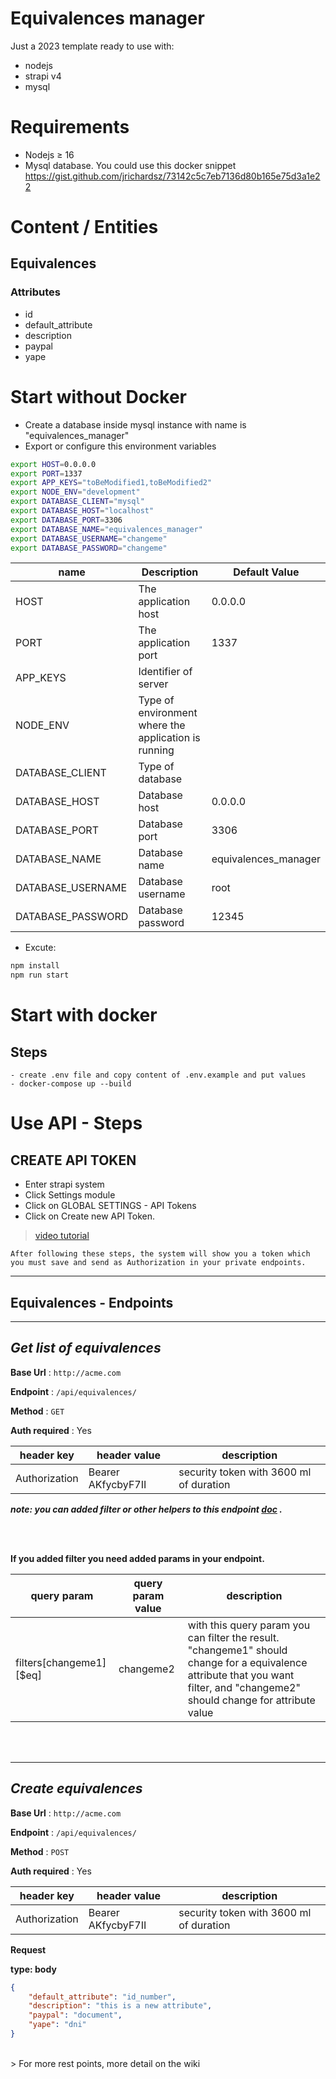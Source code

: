 # Equivalences manager

Just a 2023 template ready to use with:

- nodejs
- strapi v4
- mysql


# Requirements
- Nodejs ≥ 16
- Mysql database. You could use this docker snippet https://gist.github.com/jrichardsz/73142c5c7eb7136d80b165e75d3a1e22

# Content / Entities

## Equivalences

### Attributes
- id
- default_attribute
- description
- paypal
- yape
# Start without Docker

- Create a database inside mysql instance with name is "equivalences_manager"
- Export or configure this environment variables

```sh
export HOST=0.0.0.0
export PORT=1337
export APP_KEYS="toBeModified1,toBeModified2"
export NODE_ENV="development"
export DATABASE_CLIENT="mysql"
export DATABASE_HOST="localhost"
export DATABASE_PORT=3306
export DATABASE_NAME="equivalences_manager"
export DATABASE_USERNAME="changeme"
export DATABASE_PASSWORD="changeme"
```

| name                  | Description | Default Value |
| --------------------- | ----------- | ------------- |
| HOST      | The application host      | 0.0.0.0                     |
| PORT             | The application port | 1337  |
| APP_KEYS             | Identifier of server |  |
| NODE_ENV             | Type of environment where the application is running|   |
| DATABASE_CLIENT             | Type of database |  |
| DATABASE_HOST             | Database host | 0.0.0.0  |
| DATABASE_PORT             | Database port | 3306 |
| DATABASE_NAME             | Database name |  equivalences_manager  |
| DATABASE_USERNAME             | Database username | root |
| DATABASE_PASSWORD             | Database password | 12345  |



- Excute:

```sh
npm install
npm run start
```

# Start with docker

## Steps

```
- create .env file and copy content of .env.example and put values
- docker-compose up --build
```
# Use API - Steps

## **CREATE API TOKEN**
- Enter strapi system
- Click Settings module
- Click on GLOBAL SETTINGS - API Tokens
- Click on Create new API Token.

> [video tutorial](https://youtu.be/dVQKqZYWyv4?t=26)

```
After following these steps, the system will show you a token which you must save and send as Authorization in your private endpoints.
```

<hr>

## Equivalences - Endpoints

<hr>

## ***Get list of equivalences***

**Base Url** : `http://acme.com`

**Endpoint** : `/api/equivalences/`

**Method** : `GET`

**Auth required** : Yes

| header key | header value | description |
|------------|--------------|-------------|
| Authorization  | Bearer AKfycbyF7II | security token with 3600 ml of duration|

***note: you can added filter or other helpers to this endpoint [doc](https://docs.strapi.io/dev-docs/api/rest/filters-locale-publication) .***

<br>
<br>

**If you added filter you need added params in your endpoint.**

| query param | query param value | description |
|------------|--------------|-------------|
| filters[changeme1][$eq]  | changeme2 | with this query param you can filter the result. "changeme1" should change for a equivalence attribute that you want filter, and "changeme2" should change for attribute value  |

<br>
<br>
<hr>


## ***Create equivalences***

**Base Url** : `http://acme.com`

**Endpoint** : `/api/equivalences/`

**Method** : `POST`

**Auth required** : Yes

| header key | header value | description |
|------------|--------------|-------------|
| Authorization  | Bearer AKfycbyF7II | security token with 3600 ml of duration|

**Request**

**type: body**

```json
{
    "default_attribute": "id_number",
    "description": "this is a new attribute",
    "paypal": "document",
    "yape": "dni"
}
```






<br>
> For more rest points, more detail on the wiki